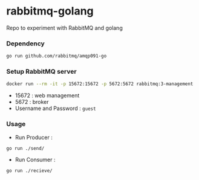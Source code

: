 # rabbitmq-golang
Repo to experiment with RabbitMQ and golang

### Dependency
```bash
go run github.com/rabbitmq/amqp091-go
```

### Setup RabbitMQ server

```bash
docker run --rm -it -p 15672:15672 -p 5672:5672 rabbitmq:3-management
```

- 15672 : web management
- 5672 : broker
- Username and Password : `guest`

### Usage

- Run Producer : 
```bash
go run ./send/
```

- Run Consumer :
```bash
go run ./recieve/
```